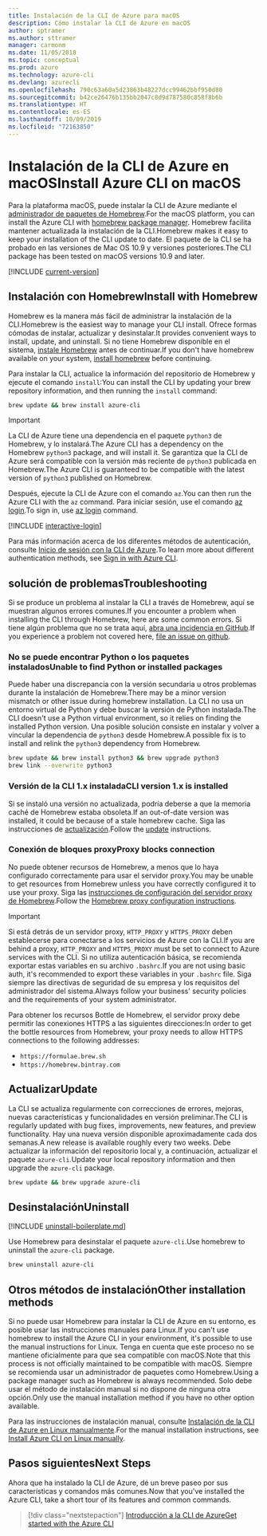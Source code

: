```yaml
---
title: Instalación de la CLI de Azure para macOS
description: Cómo instalar la CLI de Azure en macOS
author: sptramer
ms.author: sttramer
manager: carmonm
ms.date: 11/05/2018
ms.topic: conceptual
ms.prod: azure
ms.technology: azure-cli
ms.devlang: azurecli
ms.openlocfilehash: 790c63a60a5d23863b48227dcc99462bbf950d80
ms.sourcegitcommit: b42ce26476b135bb2047c8d9d787580c858f8b6b
ms.translationtype: HT
ms.contentlocale: es-ES
ms.lasthandoff: 10/09/2019
ms.locfileid: "72163850"
---
```

# <a name="install-azure-cli-on-macos"></a><span data-ttu-id="47131-103">Instalación de la CLI de Azure en macOS</span><span class="sxs-lookup"><span data-stu-id="47131-103">Install Azure CLI on macOS</span></span>

<span data-ttu-id="47131-104">Para la plataforma macOS, puede instalar la CLI de Azure mediante el [administrador de paquetes de Homebrew](https://brew.sh).</span><span class="sxs-lookup"><span data-stu-id="47131-104">For the macOS platform, you can install the Azure CLI with [homebrew package manager](https://brew.sh).</span></span> <span data-ttu-id="47131-105">Homebrew facilita mantener actualizada la instalación de la CLI.</span><span class="sxs-lookup"><span data-stu-id="47131-105">Homebrew makes it easy to keep your installation of the CLI update to date.</span></span> <span data-ttu-id="47131-106">El paquete de la CLI se ha probado en las versiones de Mac OS 10.9 y versiones posteriores.</span><span class="sxs-lookup"><span data-stu-id="47131-106">The CLI package has been tested on macOS versions 10.9 and later.</span></span>

[!INCLUDE [current-version](includes/current-version.md)]

## <a name="install-with-homebrew"></a><span data-ttu-id="47131-107">Instalación con Homebrew</span><span class="sxs-lookup"><span data-stu-id="47131-107">Install with Homebrew</span></span>

<span data-ttu-id="47131-108">Homebrew es la manera más fácil de administrar la instalación de la CLI.</span><span class="sxs-lookup"><span data-stu-id="47131-108">Homebrew is the easiest way to manage your CLI install.</span></span> <span data-ttu-id="47131-109">Ofrece formas cómodas de instalar, actualizar y desinstalar.</span><span class="sxs-lookup"><span data-stu-id="47131-109">It provides convenient ways to install, update, and uninstall.</span></span>
<span data-ttu-id="47131-110">Si no tiene Homebrew disponible en el sistema, [instale Homebrew](https://docs.brew.sh/Installation.html) antes de continuar.</span><span class="sxs-lookup"><span data-stu-id="47131-110">If you don't have homebrew available on your system, [install homebrew](https://docs.brew.sh/Installation.html) before continuing.</span></span>

<span data-ttu-id="47131-111">Para instalar la CLI, actualice la información del repositorio de Homebrew y ejecute el comando `install`:</span><span class="sxs-lookup"><span data-stu-id="47131-111">You can install the CLI by updating your brew repository information, and then running the `install` command:</span></span>

```bash
brew update && brew install azure-cli
```

> [!IMPORTANT]
>
> <span data-ttu-id="47131-112">La CLI de Azure tiene una dependencia en el paquete `python3` de Homebrew, y lo instalará.</span><span class="sxs-lookup"><span data-stu-id="47131-112">The Azure CLI has a dependency on the Homebrew `python3` package, and will install it.</span></span>
> <span data-ttu-id="47131-113">Se garantiza que la CLI de Azure será compatible con la versión más reciente de `python3` publicada en Homebrew.</span><span class="sxs-lookup"><span data-stu-id="47131-113">The Azure CLI is guaranteed to be compatible with the latest version of `python3` published on Homebrew.</span></span>

<span data-ttu-id="47131-114">Después, ejecute la CLI de Azure con el comando `az`.</span><span class="sxs-lookup"><span data-stu-id="47131-114">You can then run the Azure CLI with the `az` command.</span></span> <span data-ttu-id="47131-115">Para iniciar sesión, use el comando [az login](/cli/azure/reference-index#az-login).</span><span class="sxs-lookup"><span data-stu-id="47131-115">To sign in, use [az login](/cli/azure/reference-index#az-login) command.</span></span>

[!INCLUDE [interactive-login](includes/interactive-login.md)]

<span data-ttu-id="47131-116">Para más información acerca de los diferentes métodos de autenticación, consulte [Inicio de sesión con la CLI de Azure](authenticate-azure-cli.md).</span><span class="sxs-lookup"><span data-stu-id="47131-116">To learn more about different authentication methods, see [Sign in with Azure CLI](authenticate-azure-cli.md).</span></span>

## <a name="troubleshooting"></a><span data-ttu-id="47131-117">solución de problemas</span><span class="sxs-lookup"><span data-stu-id="47131-117">Troubleshooting</span></span>

<span data-ttu-id="47131-118">Si se produce un problema al instalar la CLI a través de Homebrew, aquí se muestran algunos errores comunes.</span><span class="sxs-lookup"><span data-stu-id="47131-118">If you encounter a problem when installing the CLI through Homebrew, here are some common errors.</span></span> <span data-ttu-id="47131-119">Si tiene algún problema que no se trata aquí, [abra una incidencia en GitHub](https://github.com/Azure/azure-cli/issues).</span><span class="sxs-lookup"><span data-stu-id="47131-119">If you experience a problem not covered here, [file an issue on github](https://github.com/Azure/azure-cli/issues).</span></span>

### <a name="unable-to-find-python-or-installed-packages"></a><span data-ttu-id="47131-120">No se puede encontrar Python o los paquetes instalados</span><span class="sxs-lookup"><span data-stu-id="47131-120">Unable to find Python or installed packages</span></span>

<span data-ttu-id="47131-121">Puede haber una discrepancia con la versión secundaria u otros problemas durante la instalación de Homebrew.</span><span class="sxs-lookup"><span data-stu-id="47131-121">There may be a minor version mismatch or other issue during homebrew installation.</span></span> <span data-ttu-id="47131-122">La CLI no usa un entorno virtual de Python y debe buscar la versión de Python instalada.</span><span class="sxs-lookup"><span data-stu-id="47131-122">The CLI doesn't use a Python virtual environment, so it relies on finding the installed Python version.</span></span> <span data-ttu-id="47131-123">Una posible solución consiste en instalar y volver a vincular la dependencia de `python3` desde Homebrew.</span><span class="sxs-lookup"><span data-stu-id="47131-123">A possible fix is to install and relink the `python3` dependency from Homebrew.</span></span>

```bash
brew update && brew install python3 && brew upgrade python3
brew link --overwrite python3
```

### <a name="cli-version-1x-is-installed"></a><span data-ttu-id="47131-124">Versión de la CLI 1.x instalada</span><span class="sxs-lookup"><span data-stu-id="47131-124">CLI version 1.x is installed</span></span>

<span data-ttu-id="47131-125">Si se instaló una versión no actualizada, podría deberse a que la memoria caché de Homebrew estaba obsoleta.</span><span class="sxs-lookup"><span data-stu-id="47131-125">If an out-of-date version was installed, it could be because of a stale homebrew cache.</span></span> <span data-ttu-id="47131-126">Siga las instrucciones de [actualización](#update).</span><span class="sxs-lookup"><span data-stu-id="47131-126">Follow the [update](#update) instructions.</span></span>

### <a name="proxy-blocks-connection"></a><span data-ttu-id="47131-127">Conexión de bloques proxy</span><span class="sxs-lookup"><span data-stu-id="47131-127">Proxy blocks connection</span></span>

<span data-ttu-id="47131-128">No puede obtener recursos de Homebrew, a menos que lo haya configurado correctamente para usar el servidor proxy.</span><span class="sxs-lookup"><span data-stu-id="47131-128">You may be unable to get resources from Homebrew unless you have correctly configured it to use your proxy.</span></span> <span data-ttu-id="47131-129">Siga las [instrucciones de configuración del servidor proxy de Homebrew](https://docs.brew.sh/Manpage#using-homebrew-behind-a-proxy).</span><span class="sxs-lookup"><span data-stu-id="47131-129">Follow the [Homebrew proxy configuration instructions](https://docs.brew.sh/Manpage#using-homebrew-behind-a-proxy).</span></span>

> [!IMPORTANT]
> <span data-ttu-id="47131-130">Si está detrás de un servidor proxy, `HTTP_PROXY` y `HTTPS_PROXY` deben establecerse para conectarse a los servicios de Azure con la CLI.</span><span class="sxs-lookup"><span data-stu-id="47131-130">If you are behind a proxy, `HTTP_PROXY` and `HTTPS_PROXY` must be set to connect to Azure services with the CLI.</span></span>
> <span data-ttu-id="47131-131">Si no utiliza autenticación básica, se recomienda exportar estas variables en su archivo `.bashrc`.</span><span class="sxs-lookup"><span data-stu-id="47131-131">If you are not using basic auth, it's recommended to export these variables in your `.bashrc` file.</span></span>
> <span data-ttu-id="47131-132">Siga siempre las directivas de seguridad de su empresa y los requisitos del administrador del sistema.</span><span class="sxs-lookup"><span data-stu-id="47131-132">Always follow your business' security policies and the requirements of your system administrator.</span></span>

<span data-ttu-id="47131-133">Para obtener los recursos Bottle de Homebrew, el servidor proxy debe permitir las conexiones HTTPS a las siguientes direcciones:</span><span class="sxs-lookup"><span data-stu-id="47131-133">In order to get the bottle resources from Homebrew, your proxy needs to allow HTTPS connections to the following addresses:</span></span>

* `https://formulae.brew.sh`
* `https://homebrew.bintray.com`

## <a name="update"></a><span data-ttu-id="47131-134">Actualizar</span><span class="sxs-lookup"><span data-stu-id="47131-134">Update</span></span>

<span data-ttu-id="47131-135">La CLI se actualiza regularmente con correcciones de errores, mejoras, nuevas características y funcionalidades en versión preliminar.</span><span class="sxs-lookup"><span data-stu-id="47131-135">The CLI is regularly updated with bug fixes, improvements, new features, and preview functionality.</span></span> <span data-ttu-id="47131-136">Hay una nueva versión disponible aproximadamente cada dos semanas.</span><span class="sxs-lookup"><span data-stu-id="47131-136">A new release is available roughly every two weeks.</span></span> <span data-ttu-id="47131-137">Debe actualizar la información del repositorio local y, a continuación, actualizar el paquete `azure-cli`.</span><span class="sxs-lookup"><span data-stu-id="47131-137">Update your local repository information and then upgrade the `azure-cli` package.</span></span>

```bash
brew update && brew upgrade azure-cli
```

## <a name="uninstall"></a><span data-ttu-id="47131-138">Desinstalación</span><span class="sxs-lookup"><span data-stu-id="47131-138">Uninstall</span></span>

[!INCLUDE [uninstall-boilerplate.md](includes/uninstall-boilerplate.md)]

<span data-ttu-id="47131-139">Use Homebrew para desinstalar el paquete `azure-cli`.</span><span class="sxs-lookup"><span data-stu-id="47131-139">Use homebrew to uninstall the `azure-cli` package.</span></span>

```bash
brew uninstall azure-cli
```

## <a name="other-installation-methods"></a><span data-ttu-id="47131-140">Otros métodos de instalación</span><span class="sxs-lookup"><span data-stu-id="47131-140">Other installation methods</span></span>

<span data-ttu-id="47131-141">Si no puede usar Homebrew para instalar la CLI de Azure en su entorno, es posible usar las instrucciones manuales para Linux.</span><span class="sxs-lookup"><span data-stu-id="47131-141">If you can't use homebrew to install the Azure CLI in your environment, it's possible to use the manual instructions for Linux.</span></span> <span data-ttu-id="47131-142">Tenga en cuenta que este proceso no se mantiene oficialmente para que sea compatible con macOS.</span><span class="sxs-lookup"><span data-stu-id="47131-142">Note that this process is not officially maintained to be compatible with macOS.</span></span> <span data-ttu-id="47131-143">Siempre se recomienda usar un administrador de paquetes como Homebrew.</span><span class="sxs-lookup"><span data-stu-id="47131-143">Using a package manager such as Homebrew is always recommended.</span></span> <span data-ttu-id="47131-144">Solo debe usar el método de instalación manual si no dispone de ninguna otra opción.</span><span class="sxs-lookup"><span data-stu-id="47131-144">Only use the manual installation method if you have no other option available.</span></span>

<span data-ttu-id="47131-145">Para las instrucciones de instalación manual, consulte [Instalación de la CLI de Azure en Linux manualmente](install-azure-cli-linux.md).</span><span class="sxs-lookup"><span data-stu-id="47131-145">For the manual installation instructions, see [Install Azure CLI on Linux manually](install-azure-cli-linux.md).</span></span>

## <a name="next-steps"></a><span data-ttu-id="47131-146">Pasos siguientes</span><span class="sxs-lookup"><span data-stu-id="47131-146">Next Steps</span></span>

<span data-ttu-id="47131-147">Ahora que ha instalado la CLI de Azure, dé un breve paseo por sus características y comandos más comunes.</span><span class="sxs-lookup"><span data-stu-id="47131-147">Now that you've installed the Azure CLI, take a short tour of its features and common commands.</span></span>

> [!div class="nextstepaction"]
> [<span data-ttu-id="47131-148">Introducción a la CLI de Azure</span><span class="sxs-lookup"><span data-stu-id="47131-148">Get started with the Azure CLI</span></span>](get-started-with-azure-cli.md)

